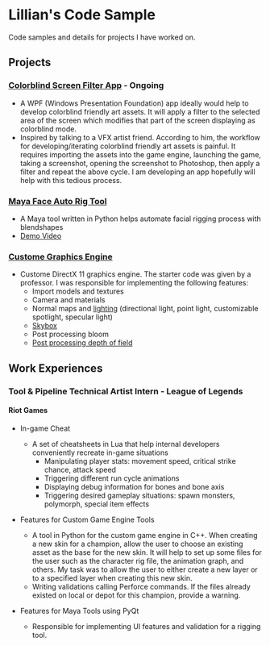 # Lillian's Code Sample

Code samples and details for projects I have worked on.

## Projects

### [Colorblind Screen Filter App](https://github.com/littleTinglan/screen-filter-app) - Ongoing
  * A WPF (Windows Presentation Foundation) app ideally would help to develop colorblind friendly art assets. It will apply a filter to 
  the selected area of the screen which modifies that part of the screen displaying as colorblind mode.
  * Inspired by talking to a VFX artist friend. According to him, the workflow for developing/iterating colorblind friendly art assets is painful.
  It requires importing the assets into the game engine, launching the game, taking a screenshot, opening the screenshot to Photoshop, then
  apply a filter and repeat the above cycle. I am developing an app hopefully will help with this tedious process.

### [Maya Face Auto Rig Tool](https://github.com/littleTinglan/codeSample/blob/master/facerig.py) 
  * A Maya tool written in Python helps automate facial rigging process with blendshapes
  * [Demo Video](https://github.com/littleTinglan/codeSample/blob/master/demorel.mp4)

### [Custome Graphics Engine](https://github.com/littleTinglan/d11-graphics-engine)
  * Custome DirectX 11 graphics engine. The starter code was given by a professor. I was responsible for implementing the following features:
    * Import models and textures
    * Camera and materials
    * Normal maps and [lighting](https://github.com/littleTinglan/d11-graphics-engine/blob/master/d11/DX11Starter/Light.h) (directional light, point light,
    customizable spotlight, specular light)
    * [Skybox](https://github.com/littleTinglan/d11-graphics-engine/blob/master/d11/DX11Starter/SkyPS.hlsl)
    * Post processing bloom
    * [Post processing depth of field](https://github.com/littleTinglan/d11-graphics-engine/blob/master/d11/DX11Starter/dofPS.hlsl)
    
## Work Experiences

  ### Tool & Pipeline Technical Artist Intern - League of Legends
  #### Riot Games
  * In-game Cheat
    * A set of cheatsheets in Lua that help internal developers conveniently recreate in-game situations
      * Manipulating player stats: movement speed, critical strike chance, attack speed
      * Triggering different run cycle animations
      * Displaying debug information for bones and bone axis
      * Triggering desired gameplay situations: spawn monsters, polymorph, special item effects
  * Features for Custom Game Engine Tools
    * A tool in Python for the custom game engine in C++. When creating a new skin for a champion, allow the user to choose an existing asset
    as the base for the new skin. It will help to set up some files for the user such as the character rig file, the animation graph, and others. My task was to 
    allow the user to either create a new layer or to a specified layer when creating this new skin.
    * Writing validations calling Perforce commands. If the files already existed on local or depot for this champion, provide a warning.
    
  * Features for Maya Tools using PyQt
    * Responsible for implementing UI features and validation for a rigging tool.
  
  
